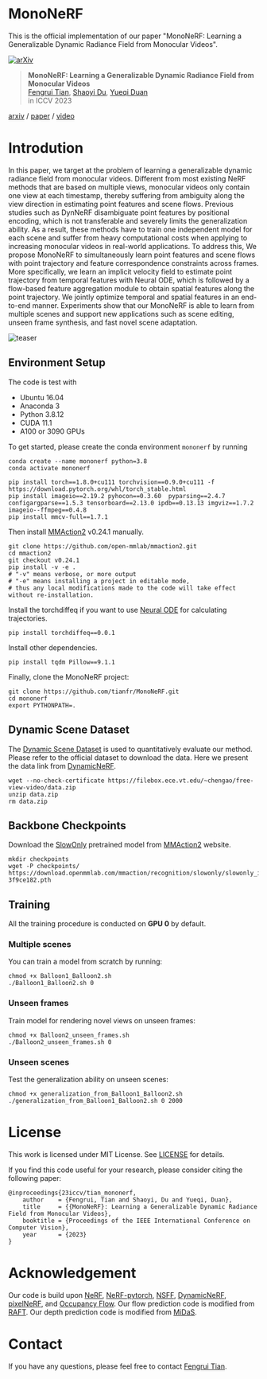 # MonoNeRF
This is the official implementation of our paper "MonoNeRF: Learning a Generalizable Dynamic Radiance Field from Monocular Videos".

[![arXiv](https://img.shields.io/badge/arXiv-2212.13056-b31b1b.svg)](https://arxiv.org/abs/2212.13056)

> **MonoNeRF: Learning a Generalizable Dynamic Radiance Field from Monocular Videos**<br>
> [Fengrui Tian](http://tianfr.github.io), [Shaoyi Du](https://gr.xjtu.edu.cn/en/web/dushaoyi/home), [Yueqi Duan](https://duanyueqi.github.io/) <br>
in ICCV 2023 <br>

[arxiv](https://arxiv.org/abs/2212.13056) / [paper](#) / [video](https://youtu.be/A6O4Q3PZZ18)

# Introdution

In this paper, we target at the problem of learning a generalizable dynamic radiance field from monocular videos. Different from most existing NeRF methods that are based on multiple views, monocular videos only contain one view at each timestamp, thereby suffering from ambiguity along the view direction in estimating point features and scene flows. Previous studies such as DynNeRF disambiguate point features by positional encoding, which is not transferable and severely limits the generalization ability. As a result, these methods have to train one independent model for each scene and suffer from heavy computational costs when applying to increasing monocular videos in real-world applications. To address this, We propose MonoNeRF to simultaneously learn point features and scene flows with point trajectory and feature correspondence constraints across frames. More specifically, we learn an implicit velocity field to estimate point trajectory from temporal features with Neural ODE, which is followed by a flow-based feature aggregation module to obtain spatial features along the point trajectory. We jointly optimize temporal and spatial features in an end-to-end manner. Experiments show that our MonoNeRF is able to learn from multiple scenes and support new applications such as scene editing, unseen frame synthesis, and fast novel scene adaptation.

![teaser](https://github.com/tianfr/MonoNeRF/assets/44290909/8308c051-6746-4638-bfe4-558d3c17c7ff)


## Environment Setup
The code is test with
* Ubuntu 16.04
* Anaconda 3
* Python 3.8.12
* CUDA 11.1
* A100 or 3090 GPUs


To get started, please create the conda environment `mononerf` by running
```
conda create --name mononerf python=3.8
conda activate mononerf

pip install torch==1.8.0+cu111 torchvision==0.9.0+cu111 -f https://download.pytorch.org/whl/torch_stable.html
pip install imageio==2.19.2 pyhocon==0.3.60  pyparsing==2.4.7 configargparse==1.5.3 tensorboard==2.13.0 ipdb==0.13.13 imgviz==1.7.2 imageio--ffmpeg==0.4.8 
pip install mmcv-full==1.7.1
```
Then install [MMAction2](https://mmaction2.readthedocs.io/en/latest/get_started/installation.html) v0.24.1 manually.

```
git clone https://github.com/open-mmlab/mmaction2.git
cd mmaction2
git checkout v0.24.1
pip install -v -e .
# "-v" means verbose, or more output
# "-e" means installing a project in editable mode,
# thus any local modifications made to the code will take effect without re-installation.
```
Install the torchdiffeq if you want to use [Neural ODE](https://arxiv.org/abs/1806.07366) for calculating trajectories.
```
pip install torchdiffeq==0.0.1
```
Install other dependencies.
```
pip install tqdm Pillow==9.1.1
```
Finally, clone the MonoNeRF project:
```
git clone https://github.com/tianfr/MonoNeRF.git
cd mononerf
export PYTHONPATH=.
```
## Dynamic Scene Dataset
The [Dynamic Scene Dataset](https://www-users.cse.umn.edu/~jsyoon/dynamic_synth/) is used to
quantitatively evaluate our method. Please refer to the official dataset to download the data. Here we present the data link from [DynamicNeRF](https://github.com/gaochen315/DynamicNeRF).
```
wget --no-check-certificate https://filebox.ece.vt.edu/~chengao/free-view-video/data.zip
unzip data.zip
rm data.zip
```
## Backbone Checkpoints
Download the [SlowOnly](https://arxiv.org/abs/1812.03982) pretrained model from [MMAction2](https://mmaction2.readthedocs.io/en/latest/get_started/installation.html) website.
```
mkdir checkpoints
wget -P checkpoints/ https://download.openmmlab.com/mmaction/recognition/slowonly/slowonly_imagenet_pretrained_r50_8x8x1_150e_kinetics400_rgb/slowonly_imagenet_pretrained_r50_8x8x1_150e_kinetics400_rgb_20200912-3f9ce182.pth
```


## Training
All the training procedure is conducted on **GPU 0** by default.
### Multiple scenes
You can train a model from scratch by running:
```
chmod +x Balloon1_Balloon2.sh
./Balloon1_Balloon2.sh 0
```

### Unseen frames
Train model for rendering novel views on unseen frames:
```
chmod +x Balloon2_unseen_frames.sh
./Balloon2_unseen_frames.sh 0
```

### Unseen scenes
Test the generalization ability on unseen scenes:
```
chmod +x generalization_from_Balloon1_Balloon2.sh
./generalization_from_Balloon1_Balloon2.sh 0 2000
```
# License
This work is licensed under MIT License. See [LICENSE](LICENSE) for details.

If you find this code useful for your research, please consider citing the following paper:
```
@inproceedings{23iccv/tian_mononerf,
    author    = {Fengrui, Tian and Shaoyi, Du and Yueqi, Duan},
    title     = {{MonoNeRF}: Learning a Generalizable Dynamic Radiance Field from Monocular Videos},
    booktitle = {Proceedings of the IEEE International Conference on Computer Vision},
    year      = {2023}
}
```
# Acknowledgement
Our code is build upon [NeRF](https://github.com/bmild/nerf), [NeRF-pytorch](https://github.com/yenchenlin/nerf-pytorch), [NSFF](https://github.com/zl548/Neural-Scene-Flow-Fields), [DynamicNeRF](https://github.com/gaochen315/DynamicNeRF), [pixelNeRF](https://github.com/sxyu/pixel-nerf), and [Occupancy Flow](https://github.com/autonomousvision/occupancy_flow). Our flow prediction code is modified from [RAFT](https://github.com/princeton-vl/RAFT). Our depth prediction code is modified from [MiDaS](https://github.com/isl-org/MiDaS).
# Contact
If you have any questions, please feel free to contact [Fengrui Tian](https://tianfr.github.io).